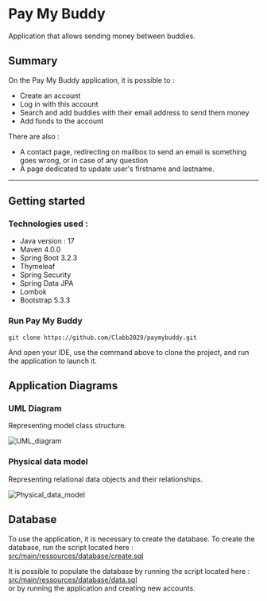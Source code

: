 # Pay My Buddy

Application that allows sending money between buddies.
  
## Summary

On the Pay My Buddy application, it is possible to :
* Create an account
* Log in with this account
* Search and add buddies with their email address to send them money
* Add funds to the account

There are also :
* A contact page, redirecting on mailbox to send an email is something goes wrong, or in case of any question
* A page dedicated to update user's firstname and lastname.

---
## Getting started

### Technologies used : 
* Java version : 17
* Maven 4.0.0
* Spring Boot 3.2.3
* Thymeleaf
* Spring Security
* Spring Data JPA
* Lombok
* Bootstrap 5.3.3

### Run Pay My Buddy

```git clone https://github.com/Clabb2029/paymybuddy.git```

And open your IDE, use the command above to clone the project, and run the application to launch it.

## Application Diagrams

### UML Diagram
Representing model class structure.  
  
![UML_diagram](https://github.com/Clabb2029/paymybuddy/assets/97224689/d077ee39-2f91-4392-a99e-94724cb1d1c2)

### Physical data model
Representing relational data objects and their relationships.  
  
![Physical_data_model](https://github.com/Clabb2029/paymybuddy/assets/97224689/145fd33a-7ff1-4fc0-90eb-2737cae3ee95)


## Database

To use the application, it is necessary to create the database.
To create the database, run the script located here : 
[src/main/ressources/database/create.sql](src/main/resources/database/create.sql)

It is possible to populate the database by running the script located here :  
[src/main/ressources/database/data.sql](src/main/resources/database/data.sql)  
or by running the application and creating new accounts.



